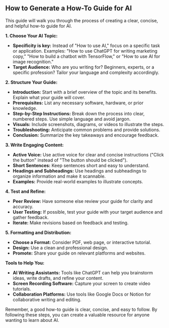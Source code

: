 

##  How to Generate a How-To Guide for AI 

This guide will walk you through the process of creating a clear, concise, and helpful how-to guide for AI. 

**1. Choose Your AI Topic:**

* **Specificity is key:** Instead of "How to use AI," focus on a specific task or application. Examples: "How to use ChatGPT for writing marketing copy," "How to build a chatbot with TensorFlow," or "How to use AI for image recognition."
* **Target Audience:** Who are you writing for? Beginners, experts, or a specific profession? Tailor your language and complexity accordingly.

**2.  Structure Your Guide:**

* **Introduction:** Start with a brief overview of the topic and its benefits.  Explain what your guide will cover.
* **Prerequisites:** List any necessary software, hardware, or prior knowledge.
* **Step-by-Step Instructions:** Break down the process into clear, numbered steps. Use simple language and avoid jargon.
* **Visuals:** Include screenshots, diagrams, or videos to illustrate the steps.
* **Troubleshooting:** Anticipate common problems and provide solutions.
* **Conclusion:** Summarize the key takeaways and encourage feedback.

**3.  Write Engaging Content:**

* **Active Voice:** Use active voice for clear and concise instructions ("Click the button" instead of "The button should be clicked").
* **Short Sentences:** Keep sentences short and easy to understand.
* **Headings and Subheadings:** Use headings and subheadings to organize information and make it scannable.
* **Examples:** Provide real-world examples to illustrate concepts.

**4.  Test and Refine:**

* **Peer Review:** Have someone else review your guide for clarity and accuracy.
* **User Testing:** If possible, test your guide with your target audience and gather feedback.
* **Iterate:** Make revisions based on feedback and testing.

**5.  Formatting and Distribution:**

* **Choose a Format:**  Consider PDF, web page, or interactive tutorial.
* **Design:** Use a clean and professional design.
* **Promote:** Share your guide on relevant platforms and websites.

**Tools to Help You:**

* **AI Writing Assistants:**  Tools like ChatGPT can help you brainstorm ideas, write drafts, and refine your content.
* **Screen Recording Software:**  Capture your screen to create video tutorials.
* **Collaboration Platforms:**  Use tools like Google Docs or Notion for collaborative writing and editing.



Remember, a good how-to guide is clear, concise, and easy to follow. By following these steps, you can create a valuable resource for anyone wanting to learn about AI. 
